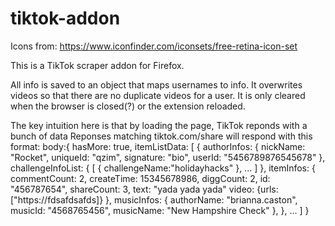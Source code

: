 # tiktok-addon

Icons from: https://www.iconfinder.com/iconsets/free-retina-icon-set

This is a TikTok scraper addon for Firefox.

All info is saved to an object that maps usernames to info. It overwrites videos so that there are no duplicate videos for a user. It is only cleared when the browser is closed(?) or the extension reloaded.

The key intuition here is that by loading the page, TikTok reponds with a bunch of data
Reponses matching tiktok.com/share will respond with this format:
body:{
    hasMore: true,
    itemListData: [
        {
            authorInfos: {
                nickName: "Rocket",
                uniqueId: "qzim",
                signature: "bio",
                userId: "5456789876545678"
            },
            challengeInfoList: {
                [
                    {
                        challengeName:"holidayhacks"
                    },
                    ...
                ]
            },
            itemInfos: {
                commentCount: 2,
                createTime: 15345678986, 
                diggCount: 2,
                id: "456787654",
                shareCount: 3,
                text: "yada yada yada"
                video: {urls: ["https://fdsafdsafds]}
            },
            musicInfos: {
                authorName: "brianna.caston",
                musicId: "4568765456",
                musicName: "New Hampshire Check"
            },
        },
        ...
    ]
}

